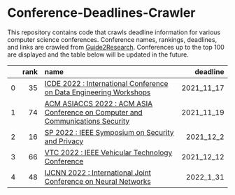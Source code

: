 # Conference-Deadlines-Crawler 

 This repository contains code that crawls deadline information for various computer science conferences. Conference names, rankings, deadlines, and links are crawled from [Guide2Research](https://www.guide2research.com/topconf/machine-learning). Conferences up to the top 100 are displayed and the table below will be updated in the future.

|    |   rank | name                                                                                                                        |   deadline |
|---:|-------:|:----------------------------------------------------------------------------------------------------------------------------|-----------:|
|  0 |     35 | [ICDE 2022 : International Conference on Data Engineering Workshops](https://icde2022.ieeecomputer.my/)                     | 2021_11_17 |
|  1 |     74 | [ACM ASIACCS 2022 : ACM ASIA Conference on Computer and Communications Security](https://asiaccs2022.conferenceservice.jp/) | 2021_11_19 |
|  2 |     16 | [SP 2022 : IEEE Symposium on Security and Privacy](https://www.ieee-security.org/TC/SP2022/)                                |  2021_12_2 |
|  3 |     66 | [VTC 2022 : IEEE Vehicular Technology Conference](https://events.vtsociety.org/vtc2022-spring/)                             | 2021_12_12 |
|  4 |     48 | [IJCNN 2022 : International Joint Conference on Neural Networks](https://wcci2022.org/call-for-papers/)                     |  2022_1_31 |